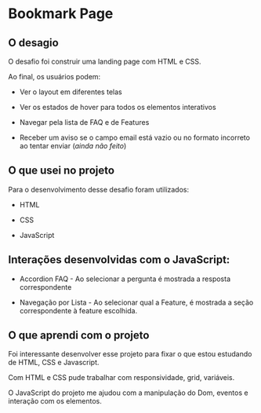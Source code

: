 # Bookmark Page


## O desagio

O desafio foi construir uma landing page com HTML e CSS.

Ao final, os usuários podem:

- Ver o layout em diferentes telas

- Ver os estados de hover para todos os elementos interativos

- Navegar pela lista de FAQ e de Features

- Receber um aviso se o campo email está vazio ou no formato incorreto ao tentar enviar (_ainda não feito_)

## O que usei no projeto

Para o desenvolvimento desse desafio foram utilizados:

- HTML

- CSS

- JavaScript

## Interações desenvolvidas com o JavaScript:

- Accordion FAQ - Ao selecionar a pergunta é mostrada a resposta correspondente

- Navegação por Lista - Ao selecionar qual a Feature, é mostrada a seção correspondente à feature escolhida.

## O que aprendi com o projeto
Foi interessante desenvolver esse projeto para fixar o que estou estudando de HTML, CSS e Javascript.

Com HTML e CSS pude trabalhar com responsividade, grid, variáveis.

O JavaScript do projeto me ajudou com a manipulação do Dom, eventos e interação com os elementos.

